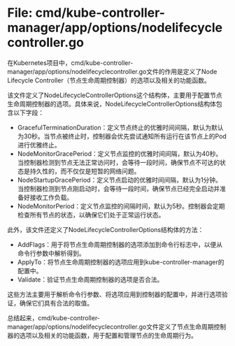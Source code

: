 # File: cmd/kube-controller-manager/app/options/nodelifecyclecontroller.go

在Kubernetes项目中，cmd/kube-controller-manager/app/options/nodelifecyclecontroller.go文件的作用是定义了Node Lifecycle Controller（节点生命周期控制器）的选项以及相关的功能函数。

该文件定义了NodeLifecycleControllerOptions这个结构体，主要用于配置节点生命周期控制器的选项。具体来说，NodeLifecycleControllerOptions结构体包含以下字段：

- GracefulTerminationDuration：定义节点终止的优雅时间间隔，默认为默认为30秒。当节点被终止时，控制器会优先尝试通知所有运行在该节点上的Pod进行优雅终止。
- NodeMonitorGracePeriod：定义节点监控的优雅时间间隔，默认为40秒。当控制器检测到节点无法正常访问时，会等待一段时间，确保节点不可达的状态是持久性的，而不仅仅是短暂的网络问题。
- NodeStartupGracePeriod：定义节点启动的优雅时间间隔，默认为1分钟。当控制器检测到节点刚启动时，会等待一段时间，确保节点已经完全启动并准备好接收工作负载。
- NodeMonitorPeriod：定义节点监控的间隔时间，默认为5秒。控制器会定期检查所有节点的状态，以确保它们处于正常运行状态。

此外，该文件还定义了NodeLifecycleControllerOptions结构体的方法：

- AddFlags：用于将节点生命周期控制器的选项添加到命令行标志中，以便从命令行参数中解析得到。
- ApplyTo：将节点生命周期控制器的选项应用到kube-controller-manager的配置中。
- Validate：验证节点生命周期控制器的选项是否合法。

这些方法主要用于解析命令行参数、将选项应用到控制器的配置中，并进行选项验证，确保它们具有合法的取值。

总结起来，cmd/kube-controller-manager/app/options/nodelifecyclecontroller.go文件定义了节点生命周期控制器的选项以及相关的功能函数，用于配置和管理节点的生命周期行为。

